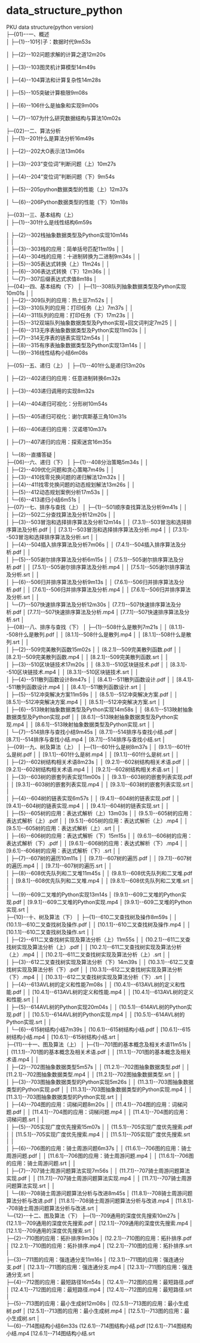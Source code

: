 # data_structure_python  
PKU data structure(python version)  
├─{01}--一、概述  
│  ├─{1}--101引子：数据时代9m53s  

│  ├─{2}--102问题求解的计算之道12m20s  

│  ├─{3}--103图灵机计算模型14m49s  

│  ├─{4}--104算法和计算复杂性14m28s  

│  ├─{5}--105突破计算极限9m08s  
 
│  ├─{6}--106什么是抽象和实现9m00s  

│  └─{7}--107为什么研究数据结构与算法10m02s  

├─{02}--二、算法分析  
│  ├─{1}--201什么是算法分析16m49s  

│  ├─{2}--202大O表示法13m06s  

│  ├─{3}--203“变位词”判断问题（上）10m27s  

│  ├─{4}--204“变位词”判断问题（下）9m54s  

│  ├─{5}--205python数据类型的性能（上）12m37s

│  └─{6}--206Python数据类型的性能（下）10m18s  
    
├─{03}--三、基本结构（上）  
│  ├─{1}--301什么是线性结构6m59s  
  
│  ├─{2}--302栈抽象数据类型及Python实现10m14s  
│  │      
│  ├─{3}--303栈的应用：简单括号匹配11m19s
│  │     
│  ├─{4}--304栈的应用：十进制转换为二进制9m34s
│  │   
│  ├─{5}--305表达式转换（上）11m24s
│  │      
│  ├─{6}--306表达式转换（下）12m36s
│  │    
│  └─{7}--307后缀表达式求值8m18s
│         
├─{04}--四、基本结构（下）
│  ├─{1}--308队列抽象数据类型及Python实现10m01s
│  │      
│  ├─{2}--309队列的应用：热土豆7m52s
│  │     
│  ├─{3}--310队列的应用：打印任务（上）7m37s
│  │      
│  ├─{4}--311队列的应用：打印任务（下）17m23s
│  │      
│  ├─{5}--312双端队列抽象数据类型及Python实现+回文词判定7m25
│  │      
│  ├─{6}--313无序表抽象数据类型及Python实现11m03s
│  │      
│  ├─{7}--314无序表的链表实现12m54s
│  │    
│  ├─{8}--315有序表抽象数据类型及Python实现13m14s 
│  │      
│  └─{9}--316线性结构小结6m08s

├─{05}--五、递归（上）
│  ├─{1}--401什么是递归13m20s

│  ├─{2}--402递归的应用：任意进制转换6m32s

│  ├─{3}--403递归调用的实现8m32s

│  ├─{4}--404递归可视化：分形树10m54s

│  ├─{5}--405递归可视化：谢尔宾斯基三角10m31s

│  ├─{6}--406递归的应用：汉诺塔10m37s

│  ├─{7}--407递归的应用：探索迷宫16m35s

│  └─{8}--直播答疑
│         
├─{06}--六、递归（下）
│  ├─{1}--408分治策略5m34s
│  │     
│  ├─{2}--409优化问题和贪心策略7m49s
│  │      
│  ├─{3}--410找零兑换问题的递归解法12m32s
│  │     
│  ├─{4}--411找零兑换问题的动态规划解法13m26s
│  │      
│  ├─{5}--412动态规划案例分析17m53s
│  │      
│  └─{6}--413递归小结6m51s
│         
├─{07}--七、排序与查找（上）
│  ├─{1}--501顺序查找算法及分析9m41s
│  │     
│  ├─{2}--502二分查找算法及分析12m20s
│  │  
│  ├─{3}--503冒泡和选择排序算法及分析12m14s
│  │      (7.3.1)--503冒泡和选择排序算法及分析.pdf
│  │      [7.3.1]--503冒泡和选择排序算法及分析.mp4
│  │      [7.3.1]--503冒泡和选择排序算法及分析.srt
│  │      
│  ├─{4}--504插入排序算法及分析7m06s
│  │      (7.4.1)--504插入排序算法及分析.pdf
│  │      
│  ├─{5}--505谢尔排序算法及分析6m15s
│  │      (7.5.1)--505谢尔排序算法及分析.pdf
│  │      [7.5.1]--505谢尔排序算法及分析.mp4
│  │      [7.5.1]--505谢尔排序算法及分析.srt
│  │      
│  ├─{6}--506归并排序算法及分析9m13s
│  │      (7.6.1)--506归并排序算法及分析.pdf
│  │      [7.6.1]--506归并排序算法及分析.mp4
│  │      [7.6.1]--506归并排序算法及分析.srt
│  │      
│  └─{7}--507快速排序算法及分析12m30s 
│          (7.7.1)--507快速排序算法及分析.pdf
│          [7.7.1]--507快速排序算法及分析.mp4
│          [7.7.1]--507快速排序算法及分析.srt
│         
├─{08}--八、排序与查找（下）
│  ├─{1}--508什么是散列7m21s
│  │      (8.1.1)--508什么是散列.pdf
│  │      [8.1.1]--508什么是散列.mp4
│  │      [8.1.1]--508什么是散列.srt
│  │      
│  ├─{2}--509完美散列函数15m02s
│  │      (8.2.1)--509完美散列函数.pdf
│  │      [8.2.1]--509完美散列函数.mp4
│  │      [8.2.1]--509完美散列函数.srt
│  │      
│  ├─{3}--510区块链技术17m20s
│  │      (8.3.1)--510区块链技术.pdf
│  │      [8.3.1]--510区块链技术.mp4
│  │      [8.3.1]--510区块链技术.srt
│  │      
│  ├─{4}--511散列函数设计8m47s
│  │      (8.4.1)--511散列函数设计.pdf
│  │      [8.4.1]--511散列函数设计.mp4
│  │      [8.4.1]--511散列函数设计.srt
│  │      
│  ├─{5}--512冲突解决方案11m59s
│  │      (8.5.1)--512冲突解决方案.pdf
│  │      [8.5.1]--512冲突解决方案.mp4
│  │      [8.5.1]--512冲突解决方案.srt
│  │      
│  ├─{6}--513映射抽象数据类型及Python实现14m58s
│  │      (8.6.1)--513映射抽象数据类型及Python实现.pdf 
│  │      [8.6.1]--513映射抽象数据类型及Python实现.mp4
│  │      [8.6.1]--513映射抽象数据类型及Python实现.srt
│  │      
│  └─{7}--514排序与查找小结9m45s
│          (8.7.1)--514排序与查找小结.pdf
│          [8.7.1]--514排序与查找小结.mp4
│          [8.7.1]--514排序与查找小结.srt
│         
├─{09}--九、树及算法（上）
│  ├─{1}--601什么是树8m37s
│  │      (9.1.1)--601什么是树.pdf 
│  │      [9.1.1]--601什么是树.mp4
│  │      [9.1.1]--601什么是树.srt
│  │     
│  ├─{2}--602树结构相关术语8m23s
│  │      (9.2.1)--602树结构相关术语.pdf
│  │      [9.2.1]--602树结构相关术语.mp4
│  │      [9.2.1]--602树结构相关术语.srt
│  │     
│  ├─{3}--603树的嵌套列表实现11m00s
│  │      (9.3.1)--603树的嵌套列表实现.pdf
│  │      [9.3.1]--603树的嵌套列表实现.mp4
│  │      [9.3.1]--603树的嵌套列表实现.srt
│  │      
│  ├─{4}--604树的链表实现6m57s
│  │      (9.4.1)--604树的链表实现.pdf
│  │      [9.4.1]--604树的链表实现.mp4
│  │      [9.4.1]--604树的链表实现.srt
│  │      
│  ├─{5}--605树的应用：表达式解析（上）13m03s
│  │      (9.5.1)--605树的应用：表达式解析（上）.pdf
│  │      [9.5.1]--605树的应用：表达式解析（上）.mp4
│  │      [9.5.1]--605树的应用：表达式解析（上）.srt
│  │      
│  ├─{6}--606树的应用：表达式解析（下）15m15s 
│  │      (9.6.1)--606树的应用：表达式解析（下）.pdf 
│  │      [9.6.1]--606树的应用：表达式解析（下）.mp4 
│  │      [9.6.1]--606树的应用：表达式解析（下）.srt
│  │      
│  ├─{7}--607树的遍历10m11s
│  │      (9.7.1)--607树的遍历.pdf
│  │      [9.7.1]--607树的遍历.mp4
│  │      [9.7.1]--607树的遍历.srt
│  │    
│  ├─{8}--608优先队列和二叉堆11m45s
│  │      (9.8.1)--608优先队列和二叉堆.pdf
│  │      [9.8.1]--608优先队列和二叉堆.mp4
│  │      [9.8.1]--608优先队列和二叉堆.srt
│  │      
│  └─{9}--609二叉堆的Python实现13m14s
│          (9.9.1)--609二叉堆的Python实现.pdf
│          [9.9.1]--609二叉堆的Python实现.mp4
│          [9.9.1]--609二叉堆的Python实现.srt
│         
├─{10}--十、树及算法（下）
│  ├─{1}--610二叉查找树及操作8m59s
│  │      (10.1.1)--610二叉查找树及操作.pdf
│  │      [10.1.1]--610二叉查找树及操作.mp4
│  │      [10.1.1]--610二叉查找树及操作.srt
│  │   
│  ├─{2}--611二叉查找树实现及算法分析（上）11m55s
│  │      (10.2.1)--611二叉查找树实现及算法分析（上）.pdf
│  │      [10.2.1]--611二叉查找树实现及算法分析（上）.mp4
│  │      [10.2.1]--611二叉查找树实现及算法分析（上）.srt
│  │    
│  ├─{3}--612二叉查找树实现及算法分析（下）14m39s
│  │      (10.3.1)--612二叉查找树实现及算法分析（下）.pdf
│  │      [10.3.1]--612二叉查找树实现及算法分析（下）.mp4
│  │      [10.3.1]--612二叉查找树实现及算法分析（下）.srt
│  │    
│  ├─{4}--613AVL树的定义和性能7m08s
│  │      (10.4.1)--613AVL树的定义和性能.pdf
│  │      [10.4.1]--613AVL树的定义和性能.mp4
│  │      [10.4.1]--613AVL树的定义和性能.srt
│  │      
│  ├─{5}--614AVL树的Python实现20m04s
│  │      (10.5.1)--614AVL树的Python实现.pdf
│  │      [10.5.1]--614AVL树的Python实现.mp4
│  │      [10.5.1]--614AVL树的Python实现.srt
│  │      
│  └─{6}--615树结构小结7m39s
│          (10.6.1)--615树结构小结.pdf
│          [10.6.1]--615树结构小结.mp4
│          [10.6.1]--615树结构小结.srt
│         
├─{11}--十一、图及算法（上）
│  ├─{1}--701图的基本概念及相关术语11m51s
│  │      (11.1.1)--701图的基本概念及相关术语.pdf
│  │      [11.1.1]--701图的基本概念及相关术语.mp4
│  │     
│  ├─{2}--702图抽象数据类型5m57s
│  │      (11.2.1)--702图抽象数据类型.pdf
│  │      [11.2.1]--702图抽象数据类型.mp4
│  │      [11.2.1]--702图抽象数据类型.srt
│  │      
│  ├─{3}--703图抽象数据类型的Python实现5m26s
│  │      (11.3.1)--703图抽象数据类型的Python实现.pdf
│  │      [11.3.1]--703图抽象数据类型的Python实现.mp4
│  │      [11.3.1]--703图抽象数据类型的Python实现.srt
│  │      
│  ├─{4}--704图的应用：词梯问题8m20s
│  │      (11.4.1)--704图的应用：词梯问题.pdf
│  │      [11.4.1]--704图的应用：词梯问题.mp4
│  │      [11.4.1]--704图的应用：词梯问题.srt
│  │     
│  ├─{5}--705实现广度优先搜索15m07s
│  │      (11.5.1)--705实现广度优先搜索.pdf
│  │      [11.5.1]--705实现广度优先搜索.mp4
│  │      [11.5.1]--705实现广度优先搜索.srt
│  │      
│  ├─{6}--706图的应用：骑士周游问题6m37s
│  │      (11.6.1)--706图的应用：骑士周游问题.pdf
│  │      [11.6.1]--706图的应用：骑士周游问题.mp4
│  │      [11.6.1]--706图的应用：骑士周游问题.srt
│  │      
│  ├─{7}--707骑士周游问题算法实现7m56s
│  │      (11.7.1)--707骑士周游问题算法实现.pdf
│  │      [11.7.1]--707骑士周游问题算法实现.mp4
│  │      [11.7.1]--707骑士周游问题算法实现.srt
│  │  
│  └─{8}--708骑士周游问题算法分析与改进8m45s
│          (11.8.1)--708骑士周游问题算法分析与改进.pdf
│          [11.8.1]--708骑士周游问题算法分析与改进.mp4 
│          [11.8.1]--708骑士周游问题算法分析与改进.srt
│         
└─{12}--十二、图及算法（下）
    ├─{1}--709通用的深度优先搜索10m27s
    │      (12.1.1)--709通用的深度优先搜索.pdf 
    │      [12.1.1]--709通用的深度优先搜索.mp4
    │      [12.1.1]--709通用的深度优先搜索.srt
    │      
    ├─{2}--710图的应用：拓扑排序9m30s
    │      (12.2.1)--710图的应用：拓扑排序.pdf
    │      [12.2.1]--710图的应用：拓扑排序.mp4
    │      [12.2.1]--710图的应用：拓扑排序.srt
    │      
    ├─{3}--711图的应用：强连通分支11m16s
    │      (12.3.1)--711图的应用：强连通分支.pdf
    │      [12.3.1]--711图的应用：强连通分支.mp4
    │      [12.3.1]--711图的应用：强连通分支.srt
    │     
    ├─{4}--712图的应用：最短路径16m54s
    │      (12.4.1)--712图的应用：最短路径.pdf
    │      [12.4.1]--712图的应用：最短路径.mp4
    │      [12.4.1]--712图的应用：最短路径.srt
    │    
    ├─{5}--713图的应用：最小生成树12m08s
    │      (12.5.1)--713图的应用：最小生成树.pdf
    │      [12.5.1]--713图的应用：最小生成树.mp4
    │      [12.5.1]--713图的应用：最小生成树.srt
    │   
    └─{6}--714图结构小结6m33s
            (12.6.1)--714图结构小结.pdf
            [12.6.1]--714图结构小结.mp4
            [12.6.1]--714图结构小结.srt
